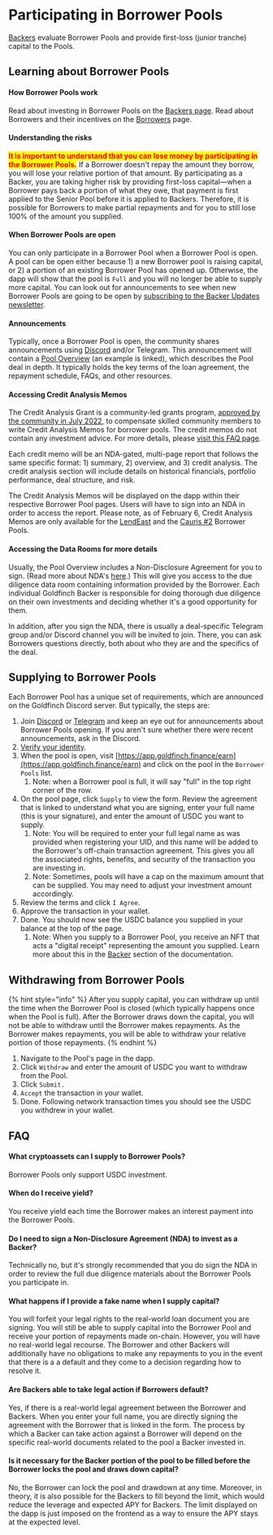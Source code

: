 # Participating in Borrower Pools

[Backers](../protocol-mechanics/backers.md) evaluate Borrower Pools and provide first-loss (junior tranche) capital to the Pools.&#x20;

## Learning about Borrower Pools

#### How Borrower Pools work

Read about investing in Borrower Pools on the [Backers page](../protocol-mechanics/backers.md). Read about Borrowers and their incentives on the [Borrowers](../protocol-mechanics/borrowers.md) page.

#### Understanding the risks

<mark style="color:red;">**It is important to understand that you can lose money by participating in the Borrower Pools.**</mark> If a Borrower doesn't repay the amount they borrow, you will lose your relative portion of that amount. By participating as a Backer, you are taking higher risk by providing first-loss capital—when a Borrower pays back a portion of what they owe, that payment is first applied to the Senior Pool before it is applied to Backers. Therefore, it is possible for Borrowers to make partial repayments and for you to still lose 100% of the amount you supplied.

#### When Borrower Pools are open

You can only participate in a Borrower Pool when a Borrower Pool is open. A pool can be open either because 1) a new Borrower pool is raising capital, or 2) a portion of an existing Borrower Pool has opened up. Otherwise, the dapp will show that the pool is `Full` and you will no longer be able to supply more capital. You can look out for announcements to see when new Borrower Pools are going to be open by [subscribing to the Backer Updates newsletter](https://finance.us6.list-manage.com/subscribe?u=474a4e1e3558f9c3cf4d6475d\&id=3424bed28d).&#x20;

#### Announcements

Typically, once a Borrower Pool is open, the community shares announcements using [Discord](https://discord.com/invite/HVeaca3fN8) and/or Telegram. This announcement will contain a [Pool Overview](https://files.gitbook.com/v0/b/gitbook-x-prod.appspot.com/o/spaces%2F-MlGaVCGIXm8i0k0uhfS%2Fuploads%2FkuplVhYH6Lz4IlUCuXPT%2FSample\_Pool\_Overview.pdf?alt=media\&token=39f94f57-aa32-4e3b-8fdc-0117ad3cce37) (an example is linked), which describes the Pool deal in depth. It typically holds the key terms of the loan agreement, the repayment schedule, FAQs, and other resources.

#### Accessing Credit Analysis Memos

The Credit Analysis Grant is a community-led grants program, [approved by the community in July 2022](https://gov.goldfinch.finance/t/gip-14-credit-analysis-grant-pilot/1041), to compensate skilled community members to write Credit Analysis Memos for borrower pools. The credit memos do not contain any investment advice. For more details, please [visit this FAQ page](https://www.notion.so/goldfinchfinance/What-is-the-Credit-Analysis-Grant-422052ad21504a9dac1c0088671c1333).

Each credit memo will be an NDA-gated, multi-page report that follows the same specific format: 1) summary, 2) overview, and 3) credit analysis. The credit analysis section will include details on historical financials, portfolio performance, deal structure, and risk.

The Credit Analysis Memos will be displayed on the dapp within their respective Borrower Pool pages. Users will have to sign into an NDA in order to access the report. Please note, as of February 6, Credit Analysis Memos are only available for the [LendEast](https://app.goldfinch.finance/pools/0xb26b42dd5771689d0a7faeea32825ff9710b9c11) and the [Cauris #2](https://app.goldfinch.finance/pools/0xd09a57127bc40d680be7cb061c2a6629fe71abef) Borrower Pools.

#### **Accessing the Data Rooms for more details**

Usually, the Pool Overview includes a Non-Disclosure Agreement for you to sign. (Read more about NDA's [here](https://www.investopedia.com/terms/n/nda.asp).) This will give you access to the due diligence data room containing information provided by the Borrower. Each individual Goldfinch Backer is responsible for doing thorough due diligence on their own investments and deciding whether it's a good opportunity for them.

In addition, after you sign the NDA, there is usually a deal-specific Telegram group and/or Discord channel you will be invited to join. There, you can ask Borrowers questions directly, both about who they are and the specifics of the deal.&#x20;

## Supplying to Borrower Pools

Each Borrower Pool has a unique set of requirements, which are announced on the Goldfinch Discord server. But typically, the steps are:

1. Join [Discord](https://discord.com/invite/HVeaca3fN8) or [Telegram](https://t.me/goldfinch\_finance) and keep an eye out for announcements about Borrower Pools opening. If you aren't sure whether there were recent announcements, ask in the Discord.
2. [Verify your identity](verifying-your-identity.md).
3. When the pool is open, visit [https://app.goldfinch.finance/earn](https://app.goldfinch.finance/earn) and click on the pool in the `Borrower Pools` list.&#x20;
   1. Note: when a Borrower pool is full, it will say "full" in the top right corner of the row.
4. On the pool page, click `Supply` to view the form. Review the agreement that is linked to understand what you are signing, enter your full name (this is your signature), and enter the amount of USDC you want to supply.
   1. Note: You will be required to enter your full legal name as was provided when registering your UID, and this name will be added to the Borrower's off-chain transaction agreement. This gives you all the associated rights, benefits, and security of the transaction you are investing in.
   2. Note: Sometimes, pools will have a cap on the maximum amount that can be supplied. You may need to adjust your investment amount accordingly.
5. Review the terms and click `I Agree`.
6. Approve the transaction in your wallet.
7. Done. You should now see the USDC balance you supplied in your balance at the top of the page.
   1. Note: When you supply to a Borrower Pool, you receive an NFT that acts a "digital receipt"  representing the amount you supplied. Learn more about this in the [Backer](../protocol-mechanics/backers.md) section of the documentation.&#x20;

## Withdrawing from Borrower Pools

{% hint style="info" %}
After you supply capital, you can withdraw up until the time when the Borrower Pool is closed (which typically happens once when the Pool is full). After the Borrower draws down the capital, you will not be able to withdraw until the Borrower makes repayments. As the Borrower makes repayments, you will be able to withdraw your relative portion of those repayments.
{% endhint %}

1. Navigate to the Pool's page in the dapp.
2. Click `Withdraw` and enter the amount of USDC you want to withdraw from the Pool.
3. Click `Submit.`
4. `Accept` the transaction in your wallet.
5. Done. Following network transaction times you should see the USDC you withdrew in your wallet.

## FAQ

#### **What cryptoassets can I supply to Borrower Pools?**

Borrower Pools only support USDC investment.

#### **When do I receive yield?**

You receive yield each time the Borrower makes an interest payment into the Borrower Pools.&#x20;

#### **Do I need to sign a Non-Disclosure Agreement (NDA) to invest as a Backer?**

Technically no, but it's strongly recommended that you do sign the NDA in order to review the full due diligence materials about the Borrower Pools you participate in.

#### **What happens if I provide a fake name when I supply capital?**

You will forfeit your legal rights to the real-world loan document you are signing. You will still be able to supply capital into the Borrower Pool and receive your portion of repayments made on-chain. However, you will have no real-world legal recourse. The Borrower and other Backers will additionally have no obligations to make any repayments to you in the event that there is a a default and they come to a decision regarding how to resolve it.

#### **Are Backers able to take legal action if Borrowers default?**

Yes, if there is a real-world legal agreement between the Borrower and Backers. When you enter your full name, you are directly signing the agreement with the Borrower that is linked in the form. The process by which a Backer can take action against a Borrower will depend on the specific real-world documents related to the pool a Backer invested in.

#### Is it necessary for the Backer portion of the pool to be filled before the Borrower locks the pool and draws down capital?

No, the Borrower can lock the pool and drawdown at any time. Moreover, in theory, it is also possible for the Backers to fill beyond the limit, which would reduce the leverage and expected APY for Backers. The limit displayed on the dapp is just imposed on the frontend as a way to ensure the APY stays at the expected level.

